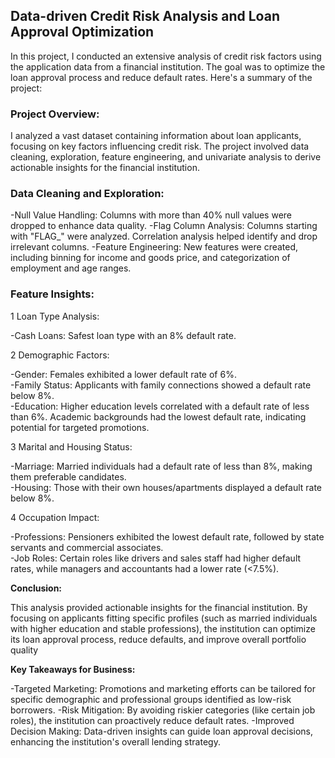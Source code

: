 ## Data-driven Credit Risk Analysis and Loan Approval Optimization

In this project, I conducted an extensive analysis of credit risk factors using the application data from a financial institution. The goal was to optimize the loan approval process and reduce default rates. Here's a summary of the project:

### Project Overview:
I analyzed a vast dataset containing information about loan applicants, focusing on key factors influencing credit risk. The project involved data cleaning, exploration, feature engineering, and univariate analysis to derive actionable insights for the financial institution.

### **Data Cleaning and Exploration:**

-Null Value Handling: Columns with more than 40% null values were dropped to enhance data quality.
-Flag Column Analysis: Columns starting with "FLAG_" were analyzed. Correlation analysis helped identify and drop irrelevant columns.
-Feature Engineering: New features were created, including binning for income and goods price, and categorization of employment and age ranges.
### **Feature Insights:**

1 Loan Type Analysis:

-Cash Loans: Safest loan type with an 8% default rate.  


2 Demographic Factors:

-Gender: Females exhibited a lower default rate of 6%.  
-Family Status: Applicants with family connections showed a default rate below 8%.  
-Education: Higher education levels correlated with a default rate of less than 6%. Academic backgrounds had the lowest default rate, indicating potential for targeted promotions.  

3 Marital and Housing Status:

-Marriage: Married individuals had a default rate of less than 8%, making them preferable candidates.  
-Housing: Those with their own houses/apartments displayed a default rate below 8%.  

4 Occupation Impact:

-Professions: Pensioners exhibited the lowest default rate, followed by state servants and commercial associates.  
-Job Roles: Certain roles like drivers and sales staff had higher default rates, while managers and accountants had a lower rate (<7.5%).  


**Conclusion:**  

This analysis provided actionable insights for the financial institution. By focusing on applicants fitting specific profiles (such as married individuals with higher education and stable professions), the institution can optimize its loan approval process, reduce defaults, and improve overall portfolio quality

**Key Takeaways for Business:**  

-Targeted Marketing: Promotions and marketing efforts can be tailored for specific demographic and professional groups identified as low-risk borrowers.
-Risk Mitigation: By avoiding riskier categories (like certain job roles), the institution can proactively reduce default rates.
-Improved Decision Making: Data-driven insights can guide loan approval decisions, enhancing the institution's overall lending strategy.
